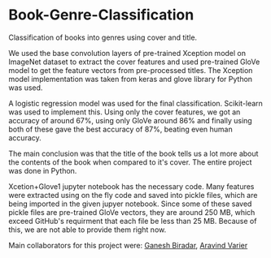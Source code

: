 # Book-Genre-Classification
Classification of books into genres using cover and title.

We used the base convolution layers of pre-trained Xception model on ImageNet dataset to extract the cover features and used pre-trained GloVe model to get the feature vectors from pre-processed titles. The Xception model implementation was taken from keras and glove library for Python was used. 

A logistic regression model was used for the final classification. Scikit-learn was used to implement this. Using only the cover features, we got an accuracy of around 67%, using only GloVe around 86% and finally using both of these gave the best accuracy of 87%, beating even human accuracy. 

The main conclusion was that the title of the book tells us a lot more about the contents of the book when compared to it's cover. The entire project was done in Python. 

Xcetion+Glove1 jupyter notebook has the necessary code. Many features were extracted using on the fly code and saved into pickle files, which are being imported in the given jupyer notebook. Since some of these saved pickle files are pre-trained GloVe vectors, they are around 250 MB, which exceed GitHub's requirment that each file be less than 25 MB. Because of this, we are not able to provide them right now.

Main collaborators for this project were: [Ganesh Biradar](https://github.com/biradarganesh25), [Aravind Varier](https://github.com/aravindvarier)
